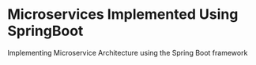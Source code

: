 # Microservices Implemented Using SpringBoot

Implementing Microservice Architecture using the Spring Boot framework

